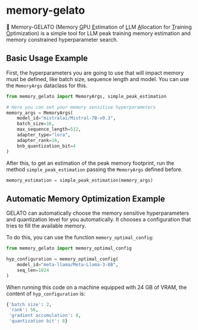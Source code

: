 # memory-gelato
:icecream: Memory-GELATO (Memory <ins>G</ins>PU <ins>E</ins>stimation of <ins>L</ins>LM <ins>A</ins>llocation for <ins>T</ins>raining <ins>O</ins>ptimization) is a simple tool for LLM peak training memory estimation and memory constrained hyperparameter search.

## Basic Usage Example

First, the hyperparameters you are going to use that will impact memory must be defined, like batch size, sequence length and model. You can use the `MemoryArgs` dataclass for this.

```python
from memory_gelato import MemoryArgs, simple_peak_estimation

# Here you can set your memory sensitive hyperparameters
memory_args = MemoryArgs(
    model_id="mistralai/Mistral-7B-v0.3",
    batch_size=16,
    max_sequence_length=512,
    adapter_type="lora",
    adapter_rank=16,
    bnb_quantization_bit=4
)
```

After this, to get an estimation of the peak memory footprint, run the method `simple_peak_estimation` passing the `MemoryArgs` defined before.

```python
memory_estimation = simple_peak_estimation(memory_args)
```

## Automatic Memory Optimization Example

GELATO can automatically choose the memory sensitive hyperparameters and quantization level for you automatically. It chooses a configuration that tries to fill the available memory.

To do this, you can use the function `memory_optimal_config`:

```python
from memory_gelato import memory_optimal_config

hyp_configuration = memory_optimal_config(
    model_id="meta-llama/Meta-Llama-3-8B",
    seq_len=1024
)
```

When running this code on a machine equipped with 24 GB of VRAM, the content of `hyp_configuration` is:

```python
{'batch size': 2,
 'rank': 56,
 'gradient accumulation': 8,
 'quantization bit': 8}
```